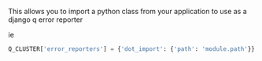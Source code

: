 This allows you to import a python class from your application to use as a django q error reporter

ie
```python
Q_CLUSTER['error_reporters'] = {'dot_import': {'path': 'module.path'}}
```
